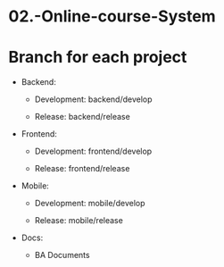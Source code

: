 # 02.-Online-course-System

# Branch for each project

- Backend:

  - Development: backend/develop

  - Release: backend/release

- Frontend:

  - Development: frontend/develop

  - Release: frontend/release

- Mobile:

  - Development: mobile/develop

  - Release: mobile/release

- Docs:
  - BA Documents
